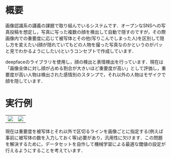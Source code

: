 # 概要
画像認識系の講義の課題で取り組んでいるシステムです．オープンなSNSへの写真投稿を想定し，写真に写った複数の顔を検出して自動で隠すのですが，その際画像内での重要度に応じて被写体とその他(写りこんでしまった人)を区別して隠し方を変えたい(顔が隠れていてもどの人物を撮った写真なのかというのがパッと見でわかるようにしたい)というコンセプトで作成しています．

deepfaceのライブラリを使用し，顔の検出と表情検出を行っています．現在は「画像全体に対し顔が占める割合が大きいほど重要度が高い」として評価し，重要度が高い人物は検出された感情別のスタンプで，それ以外の人物はモザイクで顔を隠しています．

# 実行例

<table>
  <tr>
    <td><img src="https://github.com/fm-ngjh/hide_face/assets/135797163/b671be5d-ebcc-4583-b1c5-4e4343af5312"></td>
    <td><img src="https://github.com/fm-ngjh/hide_face/assets/135797163/48f0c17e-7d5b-4038-a53f-0d7df5e4b45b"></td>
  </tr>
</table> 

現在は重要度を被写体とそれ以外で区切るラインを画像ごとに指定する(例えば事前に被写体の数を入力しておく等)必要があり，汎用性に欠けます．この問題を解決するために，データセットを自作して機械学習による最適な閾値の設定が行えるようにすることを考えています．

